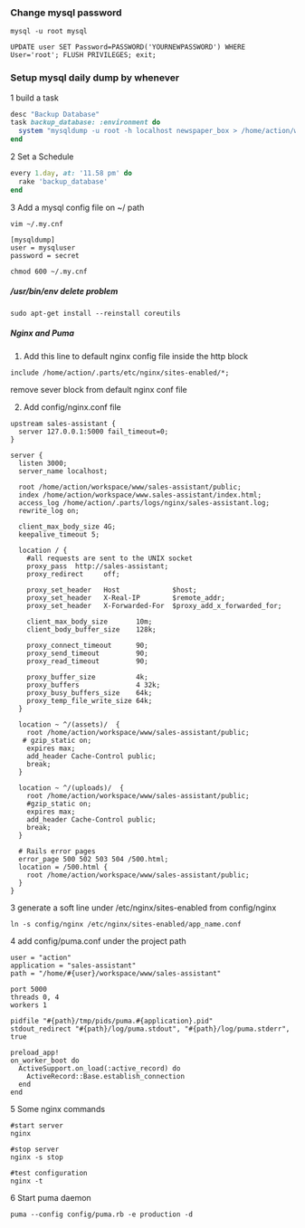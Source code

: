 ### Change mysql password
```
mysql -u root mysql
```
```
UPDATE user SET Password=PASSWORD('YOURNEWPASSWORD') WHERE User='root'; FLUSH PRIVILEGES; exit;
```

### Setup mysql daily dump by whenever

1 build a task

```ruby
desc "Backup Database"                                                                                                                                                             
task backup_database: :environment do                                                                                                                                              
  system "mysqldump -u root -h localhost newspaper_box > /home/action/workspace/newspaper_db/mysql_dump_#{Time.now.strftime("%d%m%Y-%H:%M")}.sql"                                  
end  
```

2 Set a Schedule

```ruby
every 1.day, at: '11.58 pm' do                                                                                                                                                     
  rake 'backup_database'                                                                                                                                                           
end  
```

3 Add a mysql config file on ~/ path

```
vim ~/.my.cnf
```

```
[mysqldump]
user = mysqluser
password = secret
```

```
chmod 600 ~/.my.cnf
```

##### /usr/bin/env delete problem

```
sudo apt-get install --reinstall coreutils
```

##### Nginx and Puma

1. Add this line to default nginx config file inside the http block
```
include /home/action/.parts/etc/nginx/sites-enabled/*;
```
remove sever block from default nginx conf file

2. Add config/nginx.conf file
```
upstream sales-assistant {
  server 127.0.0.1:5000 fail_timeout=0;
}

server {                       
  listen 3000;                   
  server_name localhost;
      
  root /home/action/workspace/www/sales-assistant/public;
  index /home/action/workspace/www.sales-assistant/index.html;
  access_log /home/action/.parts/logs/nginx/sales-assistant.log;
  rewrite_log on;
      
  client_max_body_size 4G;     
  keepalive_timeout 5;         
      
  location / {                 
    #all requests are sent to the UNIX socket
    proxy_pass  http://sales-assistant;
    proxy_redirect     off;    
      
    proxy_set_header   Host             $host;
    proxy_set_header   X-Real-IP        $remote_addr;  
    proxy_set_header   X-Forwarded-For  $proxy_add_x_forwarded_for;
  
    client_max_body_size       10m; 
    client_body_buffer_size    128k;
  
    proxy_connect_timeout      90;  
    proxy_send_timeout         90;  
    proxy_read_timeout         90;  
  
    proxy_buffer_size          4k;  
    proxy_buffers              4 32k;
    proxy_busy_buffers_size    64k; 
    proxy_temp_file_write_size 64k; 
  }
    
  location ~ ^/(assets)/  {    
    root /home/action/workspace/www/sales-assistant/public;
   # gzip_static on;
    expires max;               
    add_header Cache-Control public;
    break;
  }

  location ~ ^/(uploads)/  {    
    root /home/action/workspace/www/sales-assistant/public;
    #gzip_static on;
    expires max;               
    add_header Cache-Control public;
    break;
  }
  
  # Rails error pages          
  error_page 500 502 503 504 /500.html;
  location = /500.html {
    root /home/action/workspace/www/sales-assistant/public;
  }
}
```

3 generate a soft line under /etc/nginx/sites-enabled from config/nginx

```
ln -s config/nginx /etc/nginx/sites-enabled/app_name.conf
```

4 add config/puma.conf under the project path

```
user = "action"
application = "sales-assistant"
path = "/home/#{user}/workspace/www/sales-assistant"
 
port 5000
threads 0, 4
workers 1

pidfile "#{path}/tmp/pids/puma.#{application}.pid"
stdout_redirect "#{path}/log/puma.stdout", "#{path}/log/puma.stderr", true

preload_app!
on_worker_boot do
  ActiveSupport.on_load(:active_record) do
    ActiveRecord::Base.establish_connection
  end 
end
```

5 Some nginx commands

```
#start server
nginx

#stop server
nginx -s stop

#test configuration
nginx -t
```

6 Start puma daemon

```
puma --config config/puma.rb -e production -d
```
